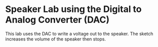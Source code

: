 # Speaker Lab using the Digital to Analog Converter (DAC)
This lab uses the DAC to write a voltage out to the speaker. The sketch increases the volume of the speaker then stops.
